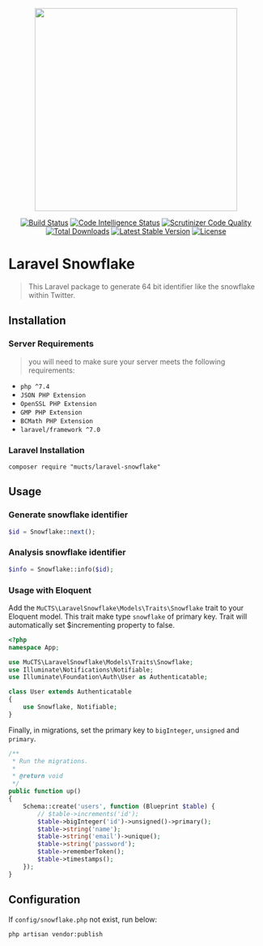 <p align="center"><img src="https://images.mucts.com/image/mcts.png" width="400"></p>
<p align="center">
    <a href="https://scrutinizer-ci.com/g/mucts/laravel-snowflake"><img src="https://scrutinizer-ci.com/g/mucts/laravel-snowflake/badges/build.png" alt="Build Status"></a>
    <a href="https://scrutinizer-ci.com/g/mucts/laravel-snowflake"><img src="https://scrutinizer-ci.com/g/mucts/laravel-snowflake/badges/code-intelligence.svg" alt="Code Intelligence Status"></a>
    <a href="https://scrutinizer-ci.com/g/mucts/laravel-snowflake"><img src="https://scrutinizer-ci.com/g/mucts/laravel-snowflake/badges/quality-score.png" alt="Scrutinizer Code Quality"></a>
    <a href="https://packagist.org/packages/mucts/laravel-snowflake"><img src="https://poser.pugx.org/mucts/laravel-snowflake/d/total.svg" alt="Total Downloads"></a>
    <a href="https://packagist.org/packages/mucts/laravel-snowflake"><img src="https://poser.pugx.org/mucts/laravel-snowflake/v/stable.svg" alt="Latest Stable Version"></a>
    <a href="https://packagist.org/packages/mucts/laravel-snowflake"><img src="https://poser.pugx.org/mucts/laravel-snowflake/license.svg" alt="License"></a>
</p>

# Laravel Snowflake

> This Laravel package to generate 64 bit identifier like the snowflake within Twitter.

## Installation

### Server Requirements
>you will need to make sure your server meets the following requirements:

- `php ^7.4`
- `JSON PHP Extension`
- `OpenSSL PHP Extension`
- `GMP PHP Extension`
- `BCMath PHP Extension`
- `laravel/framework ^7.0`


### Laravel Installation
```
composer require "mucts/laravel-snowflake"

```

## Usage

### Generate snowflake identifier
```php
$id = Snowflake::next();
```

### Analysis snowflake identifier

```php
$info = Snowflake::info($id);
```

### Usage with Eloquent
Add the `MuCTS\LaravelSnowflake\Models\Traits\Snowflake` trait to your Eloquent model.
This trait make type `snowflake` of primary key. Trait will automatically set $incrementing property to false.

``` php
<?php
namespace App;

use MuCTS\LaravelSnowflake\Models\Traits\Snowflake;
use Illuminate\Notifications\Notifiable;
use Illuminate\Foundation\Auth\User as Authenticatable;

class User extends Authenticatable
{
    use Snowflake, Notifiable;
}
```

Finally, in migrations, set the primary key to `bigInteger`, `unsigned` and `primary`.

``` php
/**
 * Run the migrations.
 *
 * @return void
 */
public function up()
{
    Schema::create('users', function (Blueprint $table) {
        // $table->increments('id');
        $table->bigInteger('id')->unsigned()->primary();
        $table->string('name');
        $table->string('email')->unique();
        $table->string('password');
        $table->rememberToken();
        $table->timestamps();
    });
}
```


## Configuration
If `config/snowflake.php` not exist, run below:
```
php artisan vendor:publish
```
